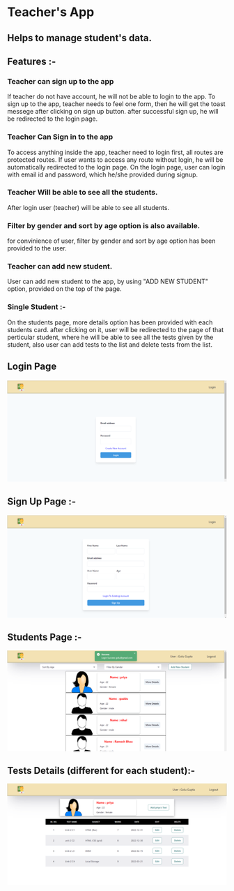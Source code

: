 # Teacher's App

## Helps to manage student's data.

## Features :-

### Teacher can sign up to the app

If teacher do not have account, he will not be able to login to the app. To sign up to the app, teacher needs to feel one form, then he will get the toast messege after clicking on sign up button. after successful sign up, he will be redirected to the login page.
    
### Teacher Can Sign in to the app

To access anything inside the app, teacher need to login first, all routes are protected routes. If user wants to access any route without login, he will be automatically redirected to the login page. On the login page, user can login with email id and password, which he/she provided during signup.

### Teacher Will be able to see all the students.

After login user (teacher) will be able to see all students. 

### Filter by gender and sort by age option is also available.

for convinience of user, filter by gender and sort by age option has been provided to the user.

### Teacher can add new student.

User can add new student to the app, by using "ADD NEW STUDENT" option, provided on the top of the page.

### Single Student :-

On the students page, more details option has been provided with each students card. after clicking on it, user will be redirected to the page of that perticular student, where he will be able to see all the tests given by the student, also user can add tests to the list and delete tests from the list.

## Login Page 

![login](./frontend/screenshots/login.png)

## Sign Up Page :- 

![lsignup](./frontend/screenshots/signup.png)

## Students Page :-

![students](./frontend/screenshots/students.png)

## Tests Details (different for each student):-

![tests](./frontend/screenshots/tests.png)
